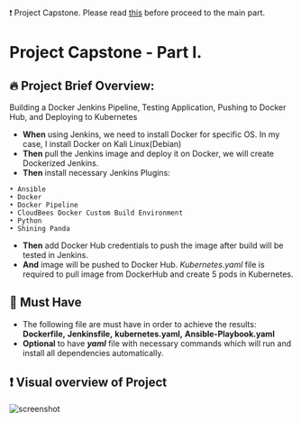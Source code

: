 ❗ Project Capstone. Please read [this](https://docs.google.com/document/d/17OwlITE-yPWNj3Vi5RtQfz3ItvSkOfnbaVMnzlZyGTg) before proceed to the main part.

# Project Capstone - Part I. 

## 🔥 Project Brief Overview:
Building a Docker Jenkins Pipeline, Testing Application, Pushing to Docker Hub, and Deploying to Kubernetes 
- **When** using Jenkins, we need to install Docker for specific OS. In my case, I install Docker on Kali Linux(Debian)
- **Then** pull the Jenkins image and deploy it on Docker, we will create Dockerized Jenkins.
- **Then** install necessary Jenkins Plugins:
```
• Ansible
• Docker
• Docker Pipeline
• CloudBees Docker Custom Build Environment
• Python
• Shining Panda
```
- **Then** add Docker Hub credentials to push the image after build will be tested in Jenkins.
- **And** image will be pushed to Docker Hub. _Kubernetes.yaml_ file is required to pull image from DockerHub and create 5 pods in Kubernetes.

## 📌 Must Have
- The following file are must have in order to achieve the results: **Dockerfile,** **Jenkinsfile,** **kubernetes.yaml,** **Ansible-Playbook.yaml**
- **Optional** to have _**yaml**_ file with necessary commands which will run and install all dependencies automatically.

## ❗ Visual overview of Project
![screenshot](https://github.com/ssrful/2020_03_DO_Boston_casestudy_part_1/blob/main/templates/CAPSTONE%20PROJECT.jpg)